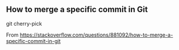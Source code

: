 

## How to merge a specific commit in Git

git cherry-pick

From <https://stackoverflow.com/questions/881092/how-to-merge-a-specific-commit-in-git> 